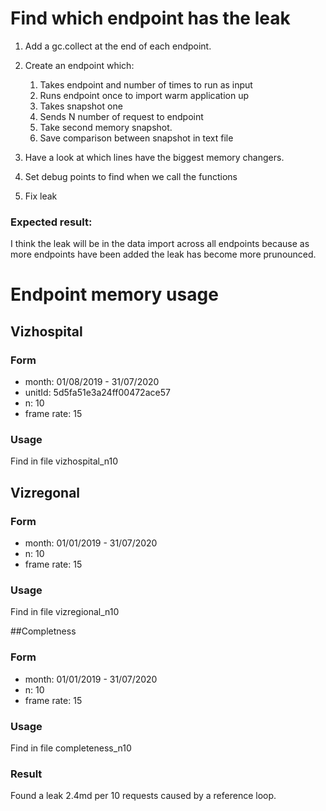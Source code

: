 # Find which endpoint has the leak

1. Add a gc.collect at the end of each endpoint.   
2. Create an endpoint which:  
    1. Takes endpoint and number of times to run as input  
    2. Runs endpoint once to import warm application up  
    3. Takes snapshot one  
    4. Sends N number of request to endpoint  
    5. Take second memory snapshot.  
    6. Save comparison between snapshot in text file  
    
3. Have a look at which lines have the biggest memory changers.  
4. Set debug points to find when we call the functions  
5. Fix leak  

### Expected result:  
I think the leak will be in the data import across all endpoints because as more endpoints have been added the leak has become more prunounced.






# Endpoint memory usage

## Vizhospital

### Form
* month: 01/08/2019 - 31/07/2020  
* unitId: 5d5fa51e3a24ff00472ace57  
* n: 10
* frame rate: 15

### Usage  
Find in file vizhospital_n10



## Vizregonal

### Form
* month: 01/01/2019 - 31/07/2020  
* n: 10
* frame rate: 15

### Usage
Find in file vizregional_n10


##Completness
### Form 
* month: 01/01/2019 - 31/07/2020  
* n: 10
* frame rate: 15

### Usage
Find in file completeness_n10

### Result 
Found a leak 2.4md per 10 requests caused by a reference loop.